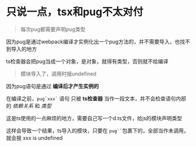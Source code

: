 
# 只说一点，tsx和pug不太对付

> 每次pug都需要声明pug类型

因为pug是通过webpack编译才实例化出一个pug方法的，并不需要导入，也找不到导入的地方

ts检查器会把pug当成一个对象，是对象，就得有类型，否则就不给编译

> 模块导入了，调用时报undefined 

因为pug语句是通过 **编译后才产生实例的**

在编译之前，``` pug`xxx` ``` 语句 只被 **ts检查器** 当作一段文本，并不会检查语句内部的 *依赖关系* 和 *类型* 

这是ts使用的一点麻烦的地方，需要自己写一个d.ts文件，给js的模块声明类型

这样会导致一个结果，ts导入的模块，只要在 ``` pug`` ```包裹下的，全部当作未调用，就会报 xxx is undefined